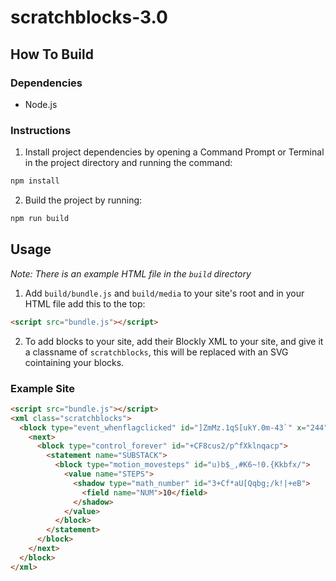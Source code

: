 # scratchblocks-3.0

## How To Build

### Dependencies
* Node.js

### Instructions

1. Install project dependencies by opening a Command Prompt or Terminal in the project directory and running the command:
```bash
npm install
```
2. Build the project by running:
```bash
npm run build
```

## Usage

_Note: There is an example HTML file in the ```build``` directory_

1. Add ```build/bundle.js``` and ```build/media``` to your site's root and in your HTML file add this to the top:
```html
<script src="bundle.js"></script>
```
2. To add blocks to your site, add their Blockly XML to your site, and give it a classname of ```scratchblocks```, this will be replaced with an SVG cointaining your blocks.

### Example Site

```html
<script src="bundle.js"></script>
<xml class="scratchblocks">
  <block type="event_whenflagclicked" id="]ZmMz.1qS[ukY.0m-43`" x="244" y="236">
    <next>
      <block type="control_forever" id="+CF8cus2/p^fXklnqacp">
        <statement name="SUBSTACK">
          <block type="motion_movesteps" id="u)b$_,#K6~!0.{Kkbfx/">
            <value name="STEPS">
              <shadow type="math_number" id="3+Cf*aU[Qqbg;/k!|+eB">
                <field name="NUM">10</field>
              </shadow>
            </value>
          </block>
        </statement>
      </block>
    </next>
  </block>
</xml>
```
